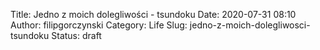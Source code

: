 Title: Jedno z moich dolegliwości - tsundoku
Date: 2020-07-31 08:10
Author: filipgorczynski
Category: Life
Slug: jedno-z-moich-dolegliwosci-tsundoku
Status: draft


